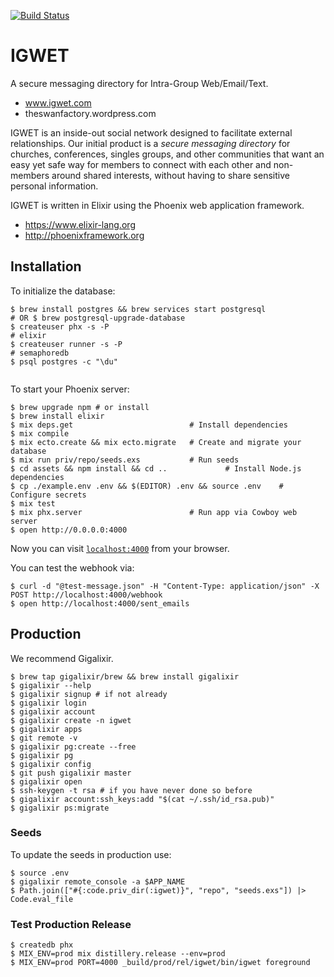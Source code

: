 [![Build Status](https://drernie.semaphoreci.com/badges/igwet.svg?style=shields)](https://drernie.semaphoreci.com)

# IGWET
A secure messaging directory for Intra-Group Web/Email/Text.
* www.igwet.com
* theswanfactory.wordpress.com

IGWET is an inside-out social network designed to facilitate external relationships.
Our initial product is a *secure messaging directory* for churches, conferences, singles groups, and other communities that want an easy yet safe way for members to connect with each other and non-members around shared interests, without having to share sensitive personal information.

IGWET is written in Elixir using the Phoenix web application framework.
* https://www.elixir-lang.org
* http://phoenixframework.org

## Installation


To initialize the database:

```
$ brew install postgres && brew services start postgresql
# OR $ brew postgresql-upgrade-database
$ createuser phx -s -P
# elixir
$ createuser runner -s -P
# semaphoredb
$ psql postgres -c "\du"


```

To start your Phoenix server:
```
$ brew upgrade npm # or install
$ brew install elixir
$ mix deps.get                          # Install dependencies
$ mix compile
$ mix ecto.create && mix ecto.migrate   # Create and migrate your database
$ mix run priv/repo/seeds.exs           # Run seeds
$ cd assets && npm install && cd ..             # Install Node.js dependencies
$ cp ./example.env .env && $(EDITOR) .env && source .env    # Configure secrets
$ mix test
$ mix phx.server                        # Run app via Cowboy web server
$ open http://0.0.0.0:4000
```


Now you can visit [`localhost:4000`](http://localhost:4000) from your browser.

You can test the webhook via:
```
$ curl -d "@test-message.json" -H "Content-Type: application/json" -X POST http://localhost:4000/webhook
$ open http://localhost:4000/sent_emails

```

## Production

We recommend Gigalixir.
```
$ brew tap gigalixir/brew && brew install gigalixir
$ gigalixir --help
$ gigalixir signup # if not already
$ gigalixir login
$ gigalixir account
$ gigalixir create -n igwet
$ gigalixir apps
$ git remote -v
$ gigalixir pg:create --free
$ gigalixir pg
$ gigalixir config
$ git push gigalixir master
$ gigalixir open
$ ssh-keygen -t rsa # if you have never done so before
$ gigalixir account:ssh_keys:add "$(cat ~/.ssh/id_rsa.pub)"
$ gigalixir ps:migrate
```

### Seeds
To update the seeds in production use:
```
$ source .env
$ gigalixir remote_console -a $APP_NAME
$ Path.join(["#{:code.priv_dir(:igwet)}", "repo", "seeds.exs"]) |> Code.eval_file
```

### Test Production Release
```
$ createdb phx
$ MIX_ENV=prod mix distillery.release --env=prod
$ MIX_ENV=prod PORT=4000 _build/prod/rel/igwet/bin/igwet foreground
```
